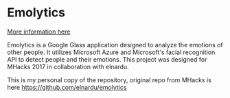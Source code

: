 # Emolytics

[More information here](https://devpost.com/software/emolytics-7jasyw)

Emolytics is a Google Glass application designed to analyze the emotions of other people. It utilizes Microsoft Azure and Microsoft's facial recognition API to detect people and their emotions. This project was designed for MHacks 2017 in collaboration with elnardu.

This is my personal copy of the repository, original repo from MHacks is here https://github.com/elnardu/emolytics

